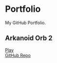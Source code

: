 # Portfolio
My GitHub Portfolio.

## Arkanoid Orb 2
[Play](https://cai-harry.github.io/Portfolio/ArkanoidOrb2/index.html)  
[GitHub Repo](https://github.com/cai-harry/ArkanoidOrb2)
